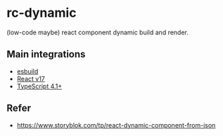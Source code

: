 # rc-dynamic

(low-code maybe) react component dynamic build and render.

## Main integrations

- [esbuild](https://esbuild.github.io/)
- [React v17](https://reactjs.org/blog/2020/10/20/react-v17.html)
- [TypeScript 4.1+](https://devblogs.microsoft.com/typescript/announcing-typescript-4-1/#jsx-factories)

## Refer

- https://www.storyblok.com/tp/react-dynamic-component-from-json
